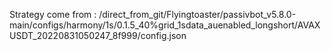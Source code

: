 Strategy come from : /direct_from_git/Flyingtoaster/passivbot_v5.8.0-main/configs/harmony/1s/0.1.5_40%grid_1sdata_auenabled_longshort/AVAXUSDT_20220831050247_8f999/config.json